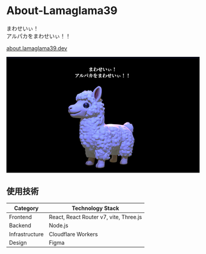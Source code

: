# About-Lamaglama39
まわせいぃ！  
アルパカをまわせいぃ！！

[about.lamaglama39.dev](https://about.lamaglama39.dev/)

![app-image](public/apps/lamaglama39.png)

## 使用技術
| Category          | Technology Stack                             |
| ----------------- | ---------------------------------------------|
| Frontend          | React, React Router v7, vite, Three.js       |
| Backend           | Node.js                                      |
| Infrastructure    | Cloudflare Workers                           |
| Design            | Figma                                        |

<!-- # Welcome to React Router!

A modern, production-ready template for building full-stack React applications using React Router.

## Features

- 🚀 Server-side rendering
- ⚡️ Hot Module Replacement (HMR)
- 📦 Asset bundling and optimization
- 🔄 Data loading and mutations
- 🔒 TypeScript by default
- 🎉 TailwindCSS for styling
- 📖 [React Router docs](https://reactrouter.com/)

## Getting Started

### Installation

Install the dependencies:

```bash
npm install
```

### Development

Start the development server with HMR:

```bash
npm run dev
```

Your application will be available at `http://localhost:5173`.

## Previewing the Production Build

Preview the production build locally:

```bash
npm run preview
```

## Building for Production

Create a production build:

```bash
npm run build
```

## Deployment

Deployment is done using the Wrangler CLI.

To build and deploy directly to production:

```sh
npm run deploy
```

To deploy a preview URL:

```sh
npx wrangler versions upload
```

You can then promote a version to production after verification or roll it out progressively.

```sh
npx wrangler versions deploy
```

## Styling

This template comes with [Tailwind CSS](https://tailwindcss.com/) already configured for a simple default starting experience. You can use whatever CSS framework you prefer.

---

Built with ❤️ using React Router. -->
